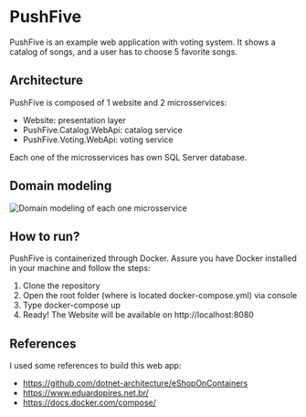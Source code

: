 # PushFive

PushFive is an example web application with voting system. It shows a catalog of songs, and a user has to choose 5 favorite songs.

## Architecture

PushFive is composed of 1 website and 2 microsservices:

- Website: presentation layer
- PushFive.Catalog.WebApi: catalog service
- PushFive.Voting.WebApi: voting service

Each one of the microsservices has own SQL Server database.

## Domain modeling

![Domain modeling of each one microsservice](https://imagizer.imageshack.com/img921/662/ylagTi.png)

## How to run?

PushFive is containerized through Docker. Assure you have Docker installed in your machine and follow the steps:

1. Clone the repository
1. Open the root folder (where is located docker-compose.yml) via console 
1. Type docker-compose up
1. Ready! The Website will be available on http://localhost:8080

## References
I used some references to build this web app:

- https://github.com/dotnet-architecture/eShopOnContainers
- https://www.eduardopires.net.br/
- https://docs.docker.com/compose/
